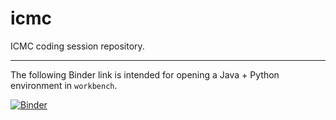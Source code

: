 # icmc
ICMC coding session repository.

___

The following Binder link is intended for opening a Java + Python environment in `workbench`.

[![Binder](https://mybinder.org/badge_logo.svg)](https://mybinder.org/v2/gh/ObjectOops/icmc/HEAD?urlpath=vscode)
